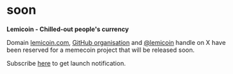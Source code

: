 # soon

**Lemicoin - Chilled-out people's currency**

Domain [lemicoin.com](https://lemicoin.com), [GitHub organisation](https://github.com/lemicoin) and [@lemicoin](https://x.com/lemicoin) handle on X have been reserved for a memecoin project that will be released soon.

Subscribe [here](https://linktr.ee/lemicoin?subscribe) to get launch notification.

